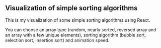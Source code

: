 ## Visualization of simple sorting algorithms

This is my visualization of some simple sorting algorithms using React.   

You can choose an array type (random, nearly sorted, reversed array and an array with a few unique elements), sorting algorithm (bubble sort, selection sort, insertion sort) and animation speed.